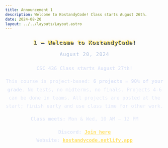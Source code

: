 ```yaml
---
title: Announcement 1
description: Welcome to KostandyCode! Class starts August 26th.
date: 2024-08-20
layout: ../../layouts/Layout.astro
---
```




# 1 — Welcome to KostandyCode!

<span class="date">August 20, 2024</span>

**CSC 436 Class starts August 27th!**

This course is project-based: **6 projects = 90% of your grade**. No tests, no midterms, no finals. Projects 4-6 can be done in teams. All projects are posted at the start; finish early and use class time for other work.

**Class meets:** Mon & Wed, 10 AM – 12 PM


**Discord:** [Join here](https://discord.gg/G9DubdtD)  
**Website:** [kostandycode.netlify.app](https://kostandycode.netlify.app/)

<style>
  h1 {
    font-family: 'Press Start 2P', 'Fira Mono', monospace;
    color: #ffe066;
    text-align: center;
    font-size: 1.3em;
    letter-spacing: 0.04em;
    margin-bottom: 0.2em;
    text-shadow: 2px 2px 0 #2e3e5c, 0 0 8px #ffe06688;
  }
  .date {
    display: block;
    text-align: center;
    color: #b6c6e2;
    font-size: 1em;
    margin-bottom: 1.2em;
    font-family: 'Fira Mono', monospace;
    letter-spacing: 0.08em;
  }
  p, ul, li {
    font-family: 'Fira Mono', monospace;
    color: #e0e6f8;
    text-align: center;
    font-size: 1.1em;
    line-height: 1.7;
  }
  ul {
    list-style-type: none;
    padding: 0;
    margin: 0.5em 0 1em 0;
  }
  li {
    margin: 0.3em 0;
    position: relative;
    padding-left: 1.2em;
  }
  li::before {
    content: "◆ ";
    color: #ffe066;
    position: absolute;
    left: 0;
    font-size: 0.9em;
    top: 0.1em;
  }
  a {
    color: #ffe066;
    text-decoration: underline;
    font-weight: bold;
  }
</style>
